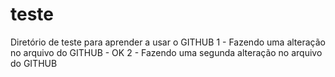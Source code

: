 ﻿# teste
Diretório de teste para aprender a usar o GITHUB
1 - Fazendo uma alteração no arquivo do GITHUB - OK
2 - Fazendo uma segunda alteração no arquivo do GITHUB